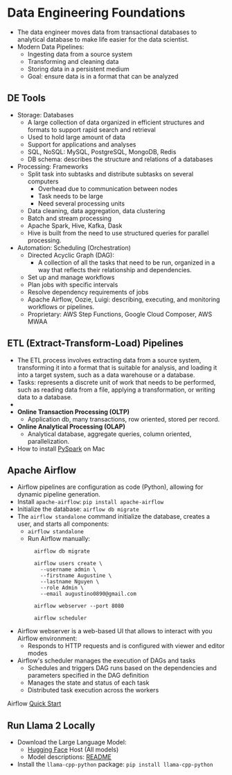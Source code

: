 # Data Engineering Foundations
- The data engineer moves data from transactional databases to analytical database to make life easier for the data scientist.
- Modern Data Pipelines:
  - Ingesting data from a source system
  - Transforming and cleaning data
  - Storing data in a persistent medium
  - Goal: ensure data is in a format that can be analyzed
## DE Tools
- Storage: Databases
  - A large collection of data organized in efficient structures and formats to support rapid search and retrieval 
  - Used to hold large amount of data
  - Support for applications and analyses
  - SQL, NoSQL: MySQL, PostgreSQL, MongoDB, Redis
  - DB schema: describes the structure and relations of a databases
- Processing: Frameworks
  - Split task into subtasks and distribute subtasks on several computers
    - Overhead due to communication between nodes
    - Task needs to be large
    - Need several processing units
  - Data cleaning, data aggregation, data clustering
  - Batch and stream processing
  - Apache Spark, Hive, Kafka, Dask
  - Hive is built from the need to use structured queries for parallel processing.
- Automation: Scheduling (Orchestration)
  - Directed Acyclic Graph (DAG):
    - A collection of all the tasks that need to be run, organized in a way that reflects their relationship and dependencies.
  - Set up and manage workflows
  - Plan jobs with specific intervals
  - Resolve dependency requirements of jobs
  - Apache Airflow, Oozie, Luigi: describing, executing, and monitoring workflows or pipelines.
  - Proprietary: AWS Step Functions, Google Cloud Composer, AWS MWAA

## ETL (Extract-Transform-Load) Pipelines
- The ETL process involves extracting data from a source system, transforming it into a format that is suitable for analysis, and loading it into a target system, such as a data warehouse or a database.
- Tasks: represents a discrete unit of work that needs to be performed, such as reading data from a file, applying a transformation, or writing data to a database.
- 
- **Online Transaction Processing (OLTP)**
  - Application db, many transactions, row oriented, stored per record.
- **Online Analytical Processing (OLAP)**
  - Analytical database, aggregate queries, column oriented, parallelization.
- How to install [PySpark](https://sparkbyexamples.com/pyspark/how-to-install-pyspark-on-mac/) on Mac

## Apache Airflow
- Airflow pipelines are configuration as code (Python), allowing for dynamic pipeline generation.
- Install `apache-airflow`: `pip install apache-airflow`
- Initialize the database: `airflow db migrate`
- The `airflow standalone` command initialize the database, creates a user, and starts all components:
  - `airflow standalone`
  - Run Airflow manually:
    ```
      airflow db migrate
      
      airflow users create \
        --username admin \
        --firstname Augustine \
        --lastname Nguyen \
        --role Admin \
        --email augustino0890@gmail.com
  
      airflow webserver --port 8080
  
      airflow scheduler
      ```
- Airflow webserver is a web-based UI that allows to interact with you Airflow environment:
  - Responds to HTTP requests and is configured with viewer and editor modes
- Airflow's scheduler manages the execution of DAGs and tasks
  - Schedules and triggers DAG runs based on the dependencies and parameters specified in the DAG definition
  - Manages the state and status of each task
  - Distributed task execution across the workers


Airflow [Quick Start](https://airflow.apache.org/docs/apache-airflow/stable/start.html)

## Run Llama 2 Locally
- Download the Large Language Model:
  - [Hugging Face](https://huggingface.co/TheBloke/Llama-2-7B-Chat-GGML/tree/main) Host (All models)
  - Model descriptions: [README](https://huggingface.co/TheBloke/Llama-2-7B-Chat-GGML#provided-files)
- Install the `llama-cpp-python` package: `pip install llama-cpp-python`
